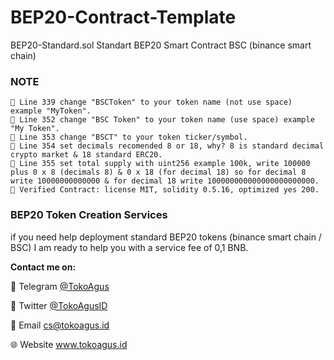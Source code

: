 # BEP20-Contract-Template
BEP20-Standard.sol Standart BEP20 Smart Contract BSC (binance smart chain)

### NOTE

```
📝 Line 339 change "BSCToken" to your token name (not use space) example "MyToken".
📝 Line 352 change "BSC Token" to your token name (use space) example "My Token".
📝 Line 353 change "BSCT" to your token ticker/symbol.
📝 Line 354 set decimals recomended 8 or 18, why? 8 is standard decimal crypto market & 18 standard ERC20.
📝 Line 355 set total supply with uint256 example 100k, write 100000 plus 0 x 8 (decimals 8) & 0 x 18 (for decimal 18) so for decimal 8 write 10000000000000 & for decimal 18 write 100000000000000000000000.
📝 Verified Contract: license MIT, solidity 0.5.16, optimized yes 200.

```
### BEP20 Token Creation Services

if you need help deployment standard BEP20 tokens (binance smart chain / BSC) I am ready to help you with a service fee of 0,1 BNB.

<b>Contact me on:</b>

💬 Telegram <a href="https://t.me/tokoagus">@TokoAgus</a>

👥 Twitter <a href="https://twitter.com/tokoagusid">@TokoAgusID</a>

📧 Email <a href="mailto:cs@tokoagus.id" rel="nofollow">cs@tokoagus.id</a>

🌐 Website <a href="https://tokoagus.id">www.tokoagus.id</a>
